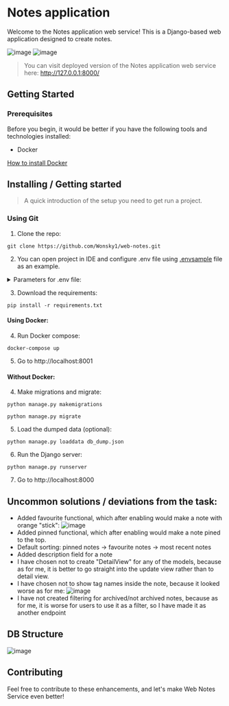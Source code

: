 # Notes application

Welcome to the Notes application web service! This is a Django-based web application designed to create notes.

![image](https://i.imgur.com/PjeRXiO.png)
![image](https://i.imgur.com/4KSK7cp.png)

> You can visit deployed version of the Notes application web service here:
> http://127.0.0.1:8000/


## Getting Started

### Prerequisites

Before you begin, it would be better if you have the following tools and technologies installed:

- Docker

[How to install Docker](https://docs.docker.com/engine/install/)

## Installing / Getting started

> A quick introduction of the setup you need to get run a project.

### Using Git

1. Clone the repo:

```shell
git clone https://github.com/Wonsky1/web-notes.git
```

2. You can open project in IDE and configure .env file using [.envsample](.envsample) file as an example.

<details>
<summary>Parameters for .env file:</summary>
- **SECRET_KEY**: `Your Django SECRET_KEY`
- **DATABASE_URL**: `Your DATABASE_URL`
</details>

3. Download the requirements:
```shell
pip install -r requirements.txt 
```

#### Using Docker:

4. Run Docker compose:
```shell
docker-compose up
```

5. Go to http://localhost:8001

#### Without Docker:


4. Make migrations and migrate:

```shell
python manage.py makemigrations
```

```shell
python manage.py migrate
```
5. Load the dumped data (optional):
```shell
python manage.py loaddata db_dump.json
```

6. Run the Django server:
```shell
python manage.py runserver
```

7. Go to http://localhost:8000


## Uncommon solutions / deviations from the task:
- Added favourite functional, which after enabling would make a note with orange "stick":
![image](https://i.imgur.com/M4W2YFz.png)
- Added pinned functional, which after enabling would make a note pined to the top.
- Default sorting: pinned notes -> favourite notes -> most recent notes
- Added description field for a note
- I have chosen not to create "DetailView" for any of the models, because as for me, it is better to go straight into the update view rather than to detail view.
- I have chosen not to show tag names inside the note, because it looked worse as for me:
![image](https://i.imgur.com/c520xYn.jpeg)
- I have not created filtering for archived/not archived notes, because as for me, it is worse for users to use it as a filter, so I have made it as another endpoint


## DB Structure

![image](https://i.imgur.com/td5bpr5.png)

## Contributing

Feel free to contribute to these enhancements, and let's make Web Notes Service even better!
